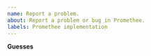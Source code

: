 ```yaml
---
name: Report a problem.
about: Report a problem or bug in Promethee.
labels: Promethee implementation
---
```


<!-- Explain what you did (or tried to) and compare the result with the expected result. -->

**Guesses**

<!-- If you suspect something is causing this behaviour, share your suspictions. -->